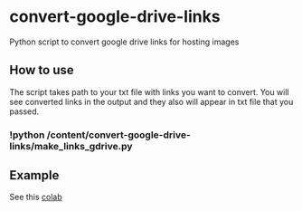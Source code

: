 # convert-google-drive-links
Python script to convert google drive links for  hosting images

## How to use

The script takes path to your txt file with links you want to convert.
You will see converted links in the output and they also will appear in txt file that you passed.

### !python /content/convert-google-drive-links/make_links_gdrive.py

## Example

See this [colab](https://colab.research.google.com/github/ZackPashkin/convert-google-drive-links/blob/master/example_how_to_use.ipynb)
